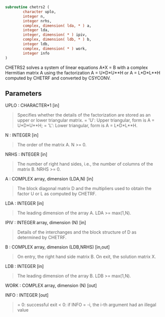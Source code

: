 ```fortran
subroutine chetrs2 (
        character uplo,
        integer n,
        integer nrhs,
        complex, dimension( lda, * ) a,
        integer lda,
        integer, dimension( * ) ipiv,
        complex, dimension( ldb, * ) b,
        integer ldb,
        complex, dimension( * ) work,
        integer info
)
```

CHETRS2 solves a system of linear equations A\*X = B with a complex
Hermitian matrix A using the factorization A = U\*D\*U\*\*H or
A = L\*D\*L\*\*H computed by CHETRF and converted by CSYCONV.

## Parameters
UPLO : CHARACTER\*1 [in]
> Specifies whether the details of the factorization are stored
> as an upper or lower triangular matrix.
> = 'U':  Upper triangular, form is A = U\*D\*U\*\*H;
> = 'L':  Lower triangular, form is A = L\*D\*L\*\*H.

N : INTEGER [in]
> The order of the matrix A.  N >= 0.

NRHS : INTEGER [in]
> The number of right hand sides, i.e., the number of columns
> of the matrix B.  NRHS >= 0.

A : COMPLEX array, dimension (LDA,N) [in]
> The block diagonal matrix D and the multipliers used to
> obtain the factor U or L as computed by CHETRF.

LDA : INTEGER [in]
> The leading dimension of the array A.  LDA >= max(1,N).

IPIV : INTEGER array, dimension (N) [in]
> Details of the interchanges and the block structure of D
> as determined by CHETRF.

B : COMPLEX array, dimension (LDB,NRHS) [in,out]
> On entry, the right hand side matrix B.
> On exit, the solution matrix X.

LDB : INTEGER [in]
> The leading dimension of the array B.  LDB >= max(1,N).

WORK : COMPLEX array, dimension (N) [out]

INFO : INTEGER [out]
> = 0:  successful exit
> < 0:  if INFO = -i, the i-th argument had an illegal value

